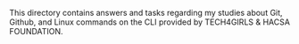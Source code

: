 This directory contains answers and tasks regarding my studies about Git, Github, and Linux commands on the CLI provided by TECH4GIRLS & HACSA FOUNDATION.

